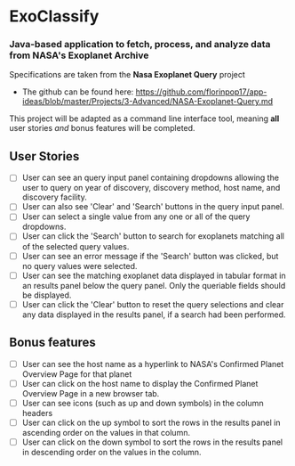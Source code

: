 # ExoClassify

### Java-based application to fetch, process, and analyze data from NASA's Exoplanet Archive

Specifications are taken from the **Nasa Exoplanet Query** project

- The github can be found
  here: https://github.com/florinpop17/app-ideas/blob/master/Projects/3-Advanced/NASA-Exoplanet-Query.md

This project will be adapted as a command line interface tool, meaning **all** user stories *and* bonus features will be
completed.

## User Stories

-   [ ] User can see an query input panel containing dropdowns allowing the
    user to query on year of discovery, discovery method, host name, and discovery
    facility.
-   [ ] User can also see 'Clear' and 'Search' buttons in the query input panel.
-   [ ] User can select a single value from any one or all of the query
    dropdowns.
-   [ ] User can click the 'Search' button to search for exoplanets matching
    all of the selected query values.
-   [ ] User can see an error message if the 'Search' button was clicked, but
    no query values were selected.
-   [ ] User can see the matching exoplanet data displayed in tabular format
    in an results panel below the query panel. Only the queriable fields should
    be displayed.
-   [ ] User can click the 'Clear' button to reset the query selections and
    clear any data displayed in the results panel, if a search had been performed.

## Bonus features

-   [ ] User can see the host name as a hyperlink to NASA's Confirmed Planet
    Overview Page for that planet
-   [ ] User can click on the host name to display the Confirmed Planet Overview
    Page in a new browser tab.
-   [ ] User can see icons (such as up and down symbols) in the column headers
-   [ ] User can click on the up symbol to sort the rows in the results panel
    in ascending order on the values in that column.
-   [ ] User can click on the down symbol to sort the rows in the results panel
    in descending order on the values in the column. 